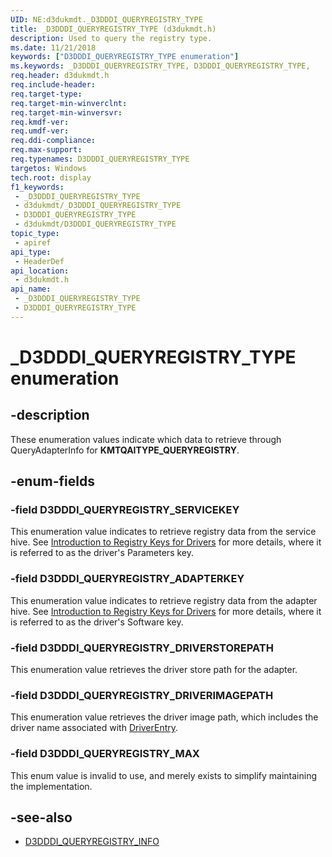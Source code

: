 ```yaml
---
UID: NE:d3dukmdt._D3DDDI_QUERYREGISTRY_TYPE
title: _D3DDDI_QUERYREGISTRY_TYPE (d3dukmdt.h)
description: Used to query the registry type.
ms.date: 11/21/2018
keywords: ["D3DDDI_QUERYREGISTRY_TYPE enumeration"]
ms.keywords: _D3DDDI_QUERYREGISTRY_TYPE, D3DDDI_QUERYREGISTRY_TYPE,
req.header: d3dukmdt.h
req.include-header: 
req.target-type: 
req.target-min-winverclnt: 
req.target-min-winversvr: 
req.kmdf-ver: 
req.umdf-ver: 
req.ddi-compliance: 
req.max-support: 
req.typenames: D3DDDI_QUERYREGISTRY_TYPE
targetos: Windows
tech.root: display
f1_keywords:
 - _D3DDDI_QUERYREGISTRY_TYPE
 - d3dukmdt/_D3DDDI_QUERYREGISTRY_TYPE
 - D3DDDI_QUERYREGISTRY_TYPE
 - d3dukmdt/D3DDDI_QUERYREGISTRY_TYPE
topic_type:
 - apiref
api_type:
 - HeaderDef
api_location:
 - d3dukmdt.h
api_name:
 - _D3DDDI_QUERYREGISTRY_TYPE
 - D3DDDI_QUERYREGISTRY_TYPE
---
```


# _D3DDDI_QUERYREGISTRY_TYPE enumeration


## -description

These enumeration values indicate which data to retrieve through QueryAdapterInfo for **KMTQAITYPE_QUERYREGISTRY**.

## -enum-fields

### -field D3DDDI_QUERYREGISTRY_SERVICEKEY

This enumeration value indicates to retrieve registry data from the service hive.
See [Introduction to Registry Keys for Drivers](/windows-hardware/drivers/wdf/introduction-to-registry-keys-for-drivers) for more details, where it is referred to as the driver's Parameters key.

### -field D3DDDI_QUERYREGISTRY_ADAPTERKEY

This enumeration value indicates to retrieve registry data from the adapter hive.
See [Introduction to Registry Keys for Drivers](/windows-hardware/drivers/wdf/introduction-to-registry-keys-for-drivers) for more details, where it is referred to as the driver's Software key.

### -field D3DDDI_QUERYREGISTRY_DRIVERSTOREPATH

This enumeration value retrieves the driver store path for the adapter.

### -field D3DDDI_QUERYREGISTRY_DRIVERIMAGEPATH

This enumeration value retrieves the driver image path, which includes the driver name associated with [DriverEntry](/windows-hardware/drivers/display/driverentry-of-display-miniport-driver).

### -field D3DDDI_QUERYREGISTRY_MAX

This enum value is invalid to use, and merely exists to simplify maintaining the implementation.

## -see-also

- [D3DDDI_QUERYREGISTRY_INFO](ns-d3dukmdt-_d3dddi_queryregistry_info.md)

